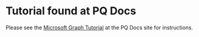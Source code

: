 # Tutorial found at PQ Docs
Please see the [Microsoft Graph Tutorial](https://docs.microsoft.com/en-us/power-query/samples/mygraph/readme) at the PQ Docs site for instructions.
